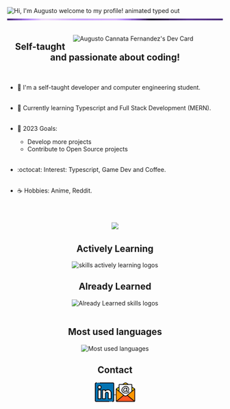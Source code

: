 <!-- My Readme Profile!
I spent a lot of time to make my Readme, and if you like it feel free to take inspiration!

**Acknowledgements**
Awesome Readme Templates
Awesome README
How to write a Good readme

**Authors**
@HyunCafe
 -->

<img src="https://readme-typing-svg.demolab.com?font=Fira+Code&size=37&duration=2800&pause=2000&color=F7F1F1&center=true&vCenter=true&width=940&lines=Hi%2C+I'm+Augusto+welcome+to+my+profile!" alt="Hi, I'm Augusto welcome to my profile! animated typed out">
<img  src="assets/border-line.gif" alt="border-line" height="4" width="1000"> 
<br><br>

<!--
<p align="center">
    <img src="https://komarev.com/ghpvc/?username=AugustoC01&style=plastic&label=PROFILE+VIEWS" alt="profile view counter">
</p> <br> 
-->

<a href="https://app.daily.dev/AugustoC01"><img src="https://api.daily.dev/devcards/10d2012e66284930946e60b90772012b.png?r=3ge" align='right' width="350" alt="Augusto Cannata Fernandez's Dev Card"/></a>

<h2 align="center"> Self-taught and passionate about coding!</h2><br>

 * 🔭 I'm a self-taught developer and computer engineering student. <br><br>
 
 * 🌱 Currently learning Typescript and Full Stack Development (MERN). <br><br>

 * 🌊 2023 Goals: 
    - Develop more projects
    - Contribute to Open Source projects <br><br>

 * :octocat: Interest: Typescript, Game Dev and Coffee. <br><br>

 * ☕ Hobbies: Anime, Reddit.
 
<h2></h2><br>
<p align="center">
<img src="https://media1.giphy.com/media/7NoNw4pMNTvgc/giphy.gif?cid=ecf05e47sx6j4zh63v2u7iqqxqqiwacnebx3inm408uitt86&rid=giphy.gif&ct=g" width="300">
</p>

<div align="center">
  <h2> Actively Learning </h2>
  <img src="https://skillicons.dev/icons?i=ts" alt="skills actively learning logos"> <br> 
  <h2> Already Learned </h2>
  <img src="https://skillicons.dev/icons?i=react,nodejs,js,mongodb,firebase,linux,git" alt="Already Learned skills logos">
</div>

<br>
<h2 align="center">Most used languages</h2>
<p align="center">
  <img src="https://github-readme-stats-i66v.vercel.app/api/top-langs/?username=AugustoC01&layout=compact&langs_count=4&hide_border=true&theme=dracula" alt="Most used languages"/> <br>
</p>

<!-- <img  src="assets/border-line.gif" alt="border-line" height="4" width="1000"> -->

<h2 align="center">Contact</h2>
<p align="center">
  <a href="https://www.linkedin.com/in/augusto-cannata-fernandez/" target="_blank">
    <img align="center" alt="linkedin logo" height="45" width="45" src="assets/linkedin.png"/>
  </a> 
  
  <a href="mailto:augustocannataf@gmail.com" target="_blank">
    <img align="center" alt="gmail logo" height="45" width="45" src="assets/mail.png" />
  </a>
</p> 
